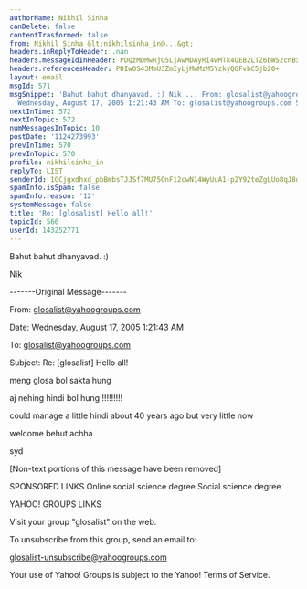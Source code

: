 ```yaml
---
authorName: Nikhil Sinha
canDelete: false
contentTrasformed: false
from: Nikhil Sinha &lt;nikhilsinha_in@...&gt;
headers.inReplyToHeader: .nan
headers.messageIdInHeader: PDQzMDMwRjQ5LjAwMDAyRi4wMTk4OEB2LTZ6bW52cnBxdzJjYnk+
headers.referencesHeader: PDIwOS43MmU3ZmIyLjMwMzM5YzkyQGFvbC5jb20+
layout: email
msgId: 571
msgSnippet: 'Bahut bahut dhanyavad. :) Nik ... From: glosalist@yahoogroups.com Date:
  Wednesday, August 17, 2005 1:21:43 AM To: glosalist@yahoogroups.com Subject: Re:'
nextInTime: 572
nextInTopic: 572
numMessagesInTopic: 10
postDate: '1124273993'
prevInTime: 570
prevInTopic: 570
profile: nikhilsinha_in
replyTo: LIST
senderId: 1GCjgxdhxd_pbBmbsTJJSf7MU75OnF12cwN14WyUuA1-p2Y92teZgLUo8qJ8q48E_gWGcBrKvfOOLMDFYKjcWyaAwSq_dLzlIlL4AOVClQo
spamInfo.isSpam: false
spamInfo.reason: '12'
systemMessage: false
title: 'Re: [glosalist] Hello all!'
topicId: 566
userId: 143252771
---
```


Bahut bahut dhanyavad. :)



Nik

-------Original Message-------



From: glosalist@yahoogroups.com

Date: Wednesday, August 17, 2005 1:21:43 AM

To: glosalist@yahoogroups.com

Subject: Re: [glosalist] Hello all!



meng glosa bol sakta hung

aj nehing hindi bol hung !!!!!!!!!

could manage a little hindi about 40 years ago but very little now

welcome behut achha

syd





[Non-text portions of this message have been removed]







SPONSORED LINKS Online social science degree Social science degree







YAHOO! GROUPS LINKS



Visit your group "glosalist" on the web.

To unsubscribe from this group, send an email to:

glosalist-unsubscribe@yahoogroups.com

Your use of Yahoo! Groups is subject to the Yahoo! Terms of Service.

